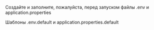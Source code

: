 Создайте и заполните, пожалуйста, перед запуском файлы .env и application.properties

Шаблоны .env.default и application.properties.default
